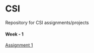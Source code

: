 # CSI
Repository for CSI assignments/projects

#### Week - 1
[Assignment 1](https://github.com/I-Ishika-012/CSI/blob/main/Week1/Assignment%201.pdf)
